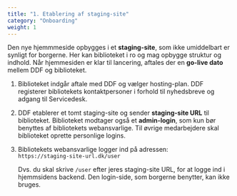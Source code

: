 ```yaml
---
title: "1. Etablering af staging-site"
category: "Onboarding"
weight: 1
---
```


Den nye hjemmmeside opbygges i et **staging-site**, som ikke umiddelbart er synligt for borgerne. Her kan biblioteket i ro og mag opbygge struktur og indhold.
Når hjemmesiden er klar til lancering, aftales der en **go-live dato** mellem DDF og biblioteket. 

1. Biblioteket indgår aftale med DDF og vælger hosting-plan. DDF registerer bibliotekets kontaktpersoner i forhold til nyhedsbreve og adgang til Servicedesk.
  
2. DDF etablerer et tomt staging-site og sender **staging-site URL** til biblioteket. Biblioteket modtager også et **admin-login**, som kun bør benyttes af bibliotekets webansvarlige. Til øvrige medarbejdere skal biblioteket oprette personlige logins.

3. Bibliotekets webansvarlige logger ind på adressen:\
   `https://staging-site-url.dk/user`
   
   Dvs. du skal skrive `/user` efter jeres staging-site URL, for at logge ind i hjemmsidens backend.
   Den login-side, som borgerne benytter, kan ikke bruges.




